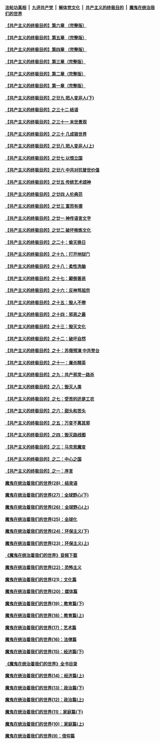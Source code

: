####  [法轮功真相](../../../../basic/blob/master/README.md?t=04080801) &nbsp;|&nbsp; [九评共产党](../../../../9ping.md/blob/master/README.md?t=04080801) &nbsp;|&nbsp; [解体党文化](../../../../jtdwh.md/blob/master/README.md?t=04080801)  &nbsp;|&nbsp; [共产主义的终极目的](../../../../gczydzjmd.md/blob/master/README.md?t=04080801) &nbsp;|&nbsp; [魔鬼在统治我们的世界](../../../../mgztzwmdsj.md/blob/master/README.md?t=04080801) 

#### [【共产主义的终极目的】第六章 （完整版）](../pages/nsc422/n11428913.md?t=04080801) 

#### [【共产主义的终极目的】第五章 （完整版）](../pages/nsc422/n11428912.md?t=04080801) 

#### [【共产主义的终极目的】第四章 （完整版）](../pages/nsc422/n11428907.md?t=04080801) 

#### [【共产主义的终极目的】第三章（完整版）](../pages/nsc422/n11428848.md?t=04080801) 

#### [【共产主义的终极目的】第二章（完整版）](../pages/nsc422/n11428831.md?t=04080801) 

#### [【共产主义的终极目的】第一章（完整版）](../pages/nsc422/n11417651.md?t=04080801) 

#### [【共产主义的终极目的】之廿九 把人变非人(下)](../pages/nsc422/n11344140.md?t=04080801) 

#### [【共产主义的终极目的】之三十二 结语](../pages/nsc422/n11360535.md?t=04080801) 

#### [【共产主义的终极目的】之三十一 末世景观](../pages/nsc422/n11351129.md?t=04080801) 

#### [【共产主义的终极目的】之三十 几成狼世界](../pages/nsc422/n11348280.md?t=04080801) 

#### [【共产主义的终极目的】之廿八 把人变非人(上)](../pages/nsc422/n11340492.md?t=04080801) 

#### [【共产主义的终极目的】之廿七 以恨立国](../pages/nsc422/n11336944.md?t=04080801) 

#### [【共产主义的终极目的】之廿六 中共对抗普世价值](../pages/nsc422/n11324785.md?t=04080801) 

#### [【共产主义的终极目的】之廿五 传统艺术颂神](../pages/nsc422/n11296396.md?t=04080801) 

#### [【共产主义的终极目的】之廿四 人伦典范](../pages/nsc422/n11296397.md?t=04080801) 

#### [【共产主义的终极目的】之廿三 富而有德](../pages/nsc422/n11283598.md?t=04080801) 

#### [【共产主义的终极目的】之廿一 神传语言文字](../pages/nsc422/n11263265.md?t=04080801) 

#### [【共产主义的终极目的】之廿二 破坏修炼文化](../pages/nsc422/n11245728.md?t=04080801) 

#### [【共产主义的终极目的】之二十：偷天换日](../pages/nsc422/n11238846.md?t=04080801) 

#### [【共产主义的终极目的】之十九：打开地狱门](../pages/nsc422/n11206376.md?t=04080801) 

#### [【共产主义的终极目的】之十八：柔性洗脑](../pages/nsc422/n11199994.md?t=04080801) 

#### [【共产主义的终极目的】之十七：颠倒善恶](../pages/nsc422/n11179782.md?t=04080801) 

#### [【共产主义的终极目的】之十六：反神骂祖宗](../pages/nsc422/n11166798.md?t=04080801) 

#### [【共产主义的终极目的】之十五：毁人不倦](../pages/nsc422/n11166792.md?t=04080801) 

#### [【共产主义的终极目的】之十四：邪恶之最](../pages/nsc422/n11150249.md?t=04080801) 

#### [【共产主义的终极目的】之十三：毁灭文化](../pages/nsc422/n11135227.md?t=04080801) 

#### [【共产主义的终极目的】之十二：破坏自然](../pages/nsc422/n11135214.md?t=04080801) 

#### [【共产主义的终极目的】之十：苏俄预演 中共登台](../pages/nsc422/n11118424.md?t=04080801) 

#### [【共产主义的终极目的】之十一：屠杀精英](../pages/nsc422/n11118442.md?t=04080801) 

#### [【共产主义的终极目的】之九：共产邪灵一路杀](../pages/nsc422/n11114139.md?t=04080801) 

#### [【共产主义的终极目的】之八：毁灭人类](../pages/nsc422/n11108503.md?t=04080801) 

#### [【共产主义的终极目的】之七：受苦的还是工农](../pages/nsc422/n11101809.md?t=04080801) 

#### [【共产主义的终极目的】之六：甜头和苦头](../pages/nsc422/n11096971.md?t=04080801) 

#### [【共产主义的终极目的】之五：万变不离其邪](../pages/nsc422/n11091285.md?t=04080801) 

#### [【共产主义的终极目的】之四：毁灭路线图](../pages/nsc422/n11086284.md?t=04080801) 

#### [【共产主义的终极目的】之三：马克思魔变](../pages/nsc422/n11061941.md?t=04080801) 

#### [【共产主义的终极目的】之二：中心之国](../pages/nsc422/n11047728.md?t=04080801) 

#### [【共产主义的终极目的】之一：序言](../pages/nsc422/n11086077.md?t=04080801) 

#### [魔鬼在统治着我们的世界(28)：结束语](../pages/nsc422/n10936246.md?t=04080801) 

#### [魔鬼在统治着我们的世界(27)：全球野心(下)](../pages/nsc422/n10928319.md?t=04080801) 

#### [魔鬼在统治着我们的世界(26)：全球野心(上)](../pages/nsc422/n10900318.md?t=04080801) 

#### [魔鬼在统治着我们的世界(25)：全球化](../pages/nsc422/n10788205.md?t=04080801) 

#### [魔鬼在统治着我们的世界(24)：环保主义(下)](../pages/nsc422/n10695307.md?t=04080801) 

#### [魔鬼在统治着我们的世界(23)：环保主义(上)](../pages/nsc422/n10688613.md?t=04080801) 

#### [《魔鬼在统治着我们的世界》音频下载](../pages/nsc422/n10635553.md?t=04080801) 

#### [魔鬼在统治着我们的世界(22)：恐怖主义](../pages/nsc422/n10614727.md?t=04080801) 

#### [魔鬼在统治着我们的世界(21)：文化篇](../pages/nsc422/n10597706.md?t=04080801) 

#### [魔鬼在统治着我们的世界(20)：媒体篇](../pages/nsc422/n10586579.md?t=04080801) 

#### [魔鬼在统治着我们的世界(19)：教育篇(下)](../pages/nsc422/n10564808.md?t=04080801) 

#### [魔鬼在统治着我们的世界(18)：教育篇(上)](../pages/nsc422/n10526970.md?t=04080801) 

#### [魔鬼在统治着我们的世界(17)：艺术篇](../pages/nsc422/n10499093.md?t=04080801) 

#### [魔鬼在统治着我们的世界(16)：法律篇](../pages/nsc422/n10485969.md?t=04080801) 

#### [魔鬼在统治着我们的世界(15)：经济篇(下)](../pages/nsc422/n10469975.md?t=04080801) 

#### [《魔鬼在统治着我们的世界》全书目录](../pages/nsc422/n10464261.md?t=04080801) 

#### [魔鬼在统治着我们的世界(14)：经济篇(上)](../pages/nsc422/n10457370.md?t=04080801) 

#### [魔鬼在统治着我们的世界(13)：政治篇(下)](../pages/nsc422/n10448270.md?t=04080801) 

#### [魔鬼在统治着我们的世界(12)：政治篇(上)](../pages/nsc422/n10444576.md?t=04080801) 

#### [魔鬼在统治着我们的世界(11)：家庭篇(下)](../pages/nsc422/n10440961.md?t=04080801) 

#### [魔鬼在统治着我们的世界(10)：家庭篇(上)](../pages/nsc422/n10435448.md?t=04080801) 

#### [魔鬼在统治着我们的世界(9)：信仰篇](../pages/nsc422/n10432159.md?t=04080801) 

